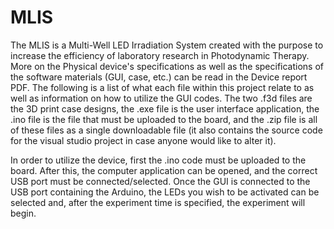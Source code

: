 # MLIS
The MLIS is a Multi-Well LED Irradiation System created with the purpose to increase the efficiency of laboratory research in Photodynamic Therapy.
More on the Physical device's specifications as well as the specifications of the software materials (GUI, case, etc.) can be read in the Device report PDF. 
The following is a list of what each file within this project relate to as well as information on how to utilize the GUI codes.
The two .f3d files are the 3D print case designs, the .exe file is the user interface application, the .ino file is the file that must be uploaded to the board, and the .zip file is all of these files as a single downloadable file (it also contains the source code for the visual studio project in case anyone would like to alter it).

In order to utilize the device, first the .ino code must be uploaded to the board. After this, the computer application can be opened, and the correct USB port must be connected/selected.
Once the GUI is connected to the USB port containing the Arduino, the LEDs you wish to be activated can be selected and, after the experiment time is specified, the experiment will begin.
